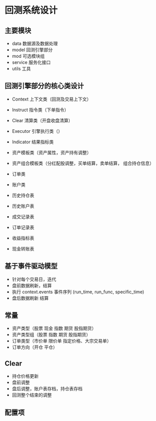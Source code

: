 # 回测系统设计

## 主要模块

- data 数据源及数据处理
- model 回测引擎部分
- mod 可选模块组
- service 服务化接口
- utils 工具

## 回测引擎部分的核心类设计

- Context 上下文类（回测及交易上下文）
- Instruct 指令类（下单指令）
- Clear 清算类（开盘收盘清算）
- Executor 引擎执行类（）
- Indicator 结果指标类

- 资产模板类（资产属性，资产持有调整）
- 资产组合模板类（分红配股调整，买单结算，卖单结算， 组合持仓信息）
- 订单类
- 账户类

- 历史持仓表
- 历史账户表
- 成交记录表
- 订单记录表
- 收益指标表
- 现金转账表 

## 基于事件驱动模型

- 针对每个交易日，迭代
- 盘前数据刷新，结算
- 执行 context.events 事件序列 (run_time, run_func, specific_time)
- 盘后数据刷新 结算

## 常量

- 资产类型（股票 现金 指数 期货 股指期货）
- 资产类型组（股票 指数 期货 股指期货）
- 订单类型（市价单 限价单 指定价格、大宗交易单）
- 订单方向（开仓 平仓）

## Clear

- 持仓价格更新
- 盘前调整
- 盘后调整，账户表存档，持仓表存档
- 回测整个结束的调整   

## 配置项

## 
